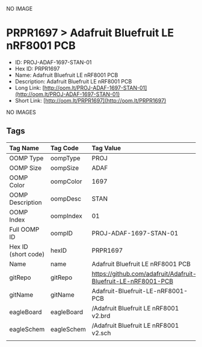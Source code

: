 


  
NO IMAGE  
# PRPR1697 > Adafruit Bluefruit LE nRF8001 PCB

- ID: PROJ-ADAF-1697-STAN-01
- Hex ID: PRPR1697
- Name: Adafruit Bluefruit LE nRF8001 PCB
- Description: Adafruit Bluefruit LE nRF8001 PCB
- Long Link: [http://oom.lt/PROJ-ADAF-1697-STAN-01](http://oom.lt/PROJ-ADAF-1697-STAN-01)
- Short Link: [http://oom.lt/PRPR1697](http://oom.lt/PRPR1697)
  
NO IMAGES  
## Tags
  

|Tag Name|Tag Code|Tag Value|
| :--- | :--- | :--- |
|OOMP Type|oompType|PROJ|
|OOMP Size|oompSize|ADAF|
|OOMP Color|oompColor|1697|
|OOMP Description|oompDesc|STAN|
|OOMP Index|oompIndex|01|
|Full OOMP ID|oompID|PROJ-ADAF-1697-STAN-01|
|Hex ID (short code)|hexID|PRPR1697|
|Name|name|Adafruit Bluefruit LE nRF8001 PCB|
|gitRepo|gitRepo|https://github.com/adafruit/Adafruit-Bluefruit-LE-nRF8001-PCB|
|gitName|gitName|Adafruit-Bluefruit-LE-nRF8001-PCB|
|eagleBoard|eagleBoard|/Adafruit Bluefruit LE nRF8001 v2.brd|
|eagleSchem|eagleSchem|/Adafruit Bluefruit LE nRF8001 v2.sch|
||||
